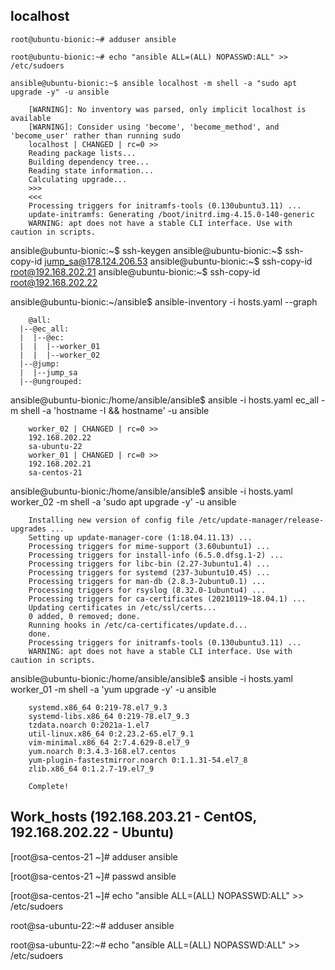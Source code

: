 ## localhost

```
root@ubuntu-bionic:~# adduser ansible

root@ubuntu-bionic:~# echo "ansible ALL=(ALL) NOPASSWD:ALL" >> /etc/sudoers

ansible@ubuntu-bionic:~$ ansible localhost -m shell -a "sudo apt upgrade -y" -u ansible

    [WARNING]: No inventory was parsed, only implicit localhost is available
    [WARNING]: Consider using 'become', 'become_method', and 'become_user' rather than running sudo
    localhost | CHANGED | rc=0 >>
    Reading package lists...
    Building dependency tree...
    Reading state information...
    Calculating upgrade...
    >>>
    <<<
    Processing triggers for initramfs-tools (0.130ubuntu3.11) ...
    update-initramfs: Generating /boot/initrd.img-4.15.0-140-generic
    WARNING: apt does not have a stable CLI interface. Use with caution in scripts.
```

ansible@ubuntu-bionic:~$ ssh-keygen
ansible@ubuntu-bionic:~$ ssh-copy-id jump_sa@178.124.206.53
ansible@ubuntu-bionic:~$ ssh-copy-id root@192.168.202.21
ansible@ubuntu-bionic:~$ ssh-copy-id root@192.168.202.22

ansible@ubuntu-bionic:~/ansible$ ansible-inventory -i hosts.yaml --graph

```
    @all:
  |--@ec_all:
  |  |--@ec:
  |  |  |--worker_01
  |  |  |--worker_02
  |--@jump:
  |  |--jump_sa
  |--@ungrouped:

```

ansible@ubuntu-bionic:/home/ansible/ansible$ ansible -i hosts.yaml ec_all -m shell -a 'hostname -I && hostname' -u ansible

``` 
    worker_02 | CHANGED | rc=0 >>
    192.168.202.22 
    sa-ubuntu-22
    worker_01 | CHANGED | rc=0 >>
    192.168.202.21 
    sa-centos-21
```

ansible@ubuntu-bionic:/home/ansible/ansible$ ansible -i hosts.yaml worker_02 -m shell -a 'sudo apt upgrade -y' -u ansible 

```
    Installing new version of config file /etc/update-manager/release-upgrades ...
    Setting up update-manager-core (1:18.04.11.13) ...
    Processing triggers for mime-support (3.60ubuntu1) ...
    Processing triggers for install-info (6.5.0.dfsg.1-2) ...
    Processing triggers for libc-bin (2.27-3ubuntu1.4) ...
    Processing triggers for systemd (237-3ubuntu10.45) ...
    Processing triggers for man-db (2.8.3-2ubuntu0.1) ...
    Processing triggers for rsyslog (8.32.0-1ubuntu4) ...
    Processing triggers for ca-certificates (20210119~18.04.1) ...
    Updating certificates in /etc/ssl/certs...
    0 added, 0 removed; done.
    Running hooks in /etc/ca-certificates/update.d...
    done.
    Processing triggers for initramfs-tools (0.130ubuntu3.11) ...
    WARNING: apt does not have a stable CLI interface. Use with caution in scripts.

```

ansible@ubuntu-bionic:/home/ansible/ansible$ ansible -i hosts.yaml worker_01 -m shell -a 'yum upgrade -y' -u ansible

```
    systemd.x86_64 0:219-78.el7_9.3                                               
    systemd-libs.x86_64 0:219-78.el7_9.3                                          
    tzdata.noarch 0:2021a-1.el7                                                   
    util-linux.x86_64 0:2.23.2-65.el7_9.1                                         
    vim-minimal.x86_64 2:7.4.629-8.el7_9                                          
    yum.noarch 0:3.4.3-168.el7.centos                                             
    yum-plugin-fastestmirror.noarch 0:1.1.31-54.el7_8                             
    zlib.x86_64 0:1.2.7-19.el7_9                                                  

    Complete!

```

## Work_hosts (192.168.203.21 - CentOS, 192.168.202.22 - Ubuntu)

[root@sa-centos-21 ~]# adduser ansible

[root@sa-centos-21 ~]# passwd ansible

[root@sa-centos-21 ~]# echo "ansible ALL=(ALL) NOPASSWD:ALL" >> /etc/sudoers

root@sa-ubuntu-22:~# adduser ansible

root@sa-ubuntu-22:~# echo "ansible ALL=(ALL) NOPASSWD:ALL" >> /etc/sudoers
